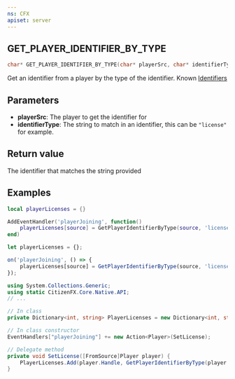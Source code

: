 ```yaml
---
ns: CFX
apiset: server
---
```

## GET_PLAYER_IDENTIFIER_BY_TYPE

```c
char* GET_PLAYER_IDENTIFIER_BY_TYPE(char* playerSrc, char* identifierType);
```

Get an identifier from a player by the type of the identifier.
Known [Identifiers](https://docs.fivem.net/docs/scripting-reference/runtimes/lua/functions/GetPlayerIdentifiers/#identifier-types)

## Parameters

- **playerSrc**: The player to get the identifier for
- **identifierType**: The string to match in an identifier, this can be `"license"` for example.

## Return value

The identifier that matches the string provided

## Examples

```lua
local playerLicenses = {}

AddEventHandler('playerJoining', function()
    playerLicenses[source] = GetPlayerIdentifierByType(source, 'license')
end)
```

```js
let playerLicenses = {};

on('playerJoining', () => {
    playerLicenses[source] = GetPlayerIdentifierByType(source, 'license');
});
```

```cs
using System.Collections.Generic;
using static CitizenFX.Core.Native.API;
// ...

// In class
private Dictionary<int, string> PlayerLicenses = new Dictionary<int, string>();

// In class constructor
EventHandlers["playerJoining"] += new Action<Player>(SetLicense);

// Delegate method
private void SetLicense([FromSource]Player player) {
    PlayerLicenses.Add(player.Handle, GetPlayerIdentifierByType(player.Handle, "license"));
}
```
